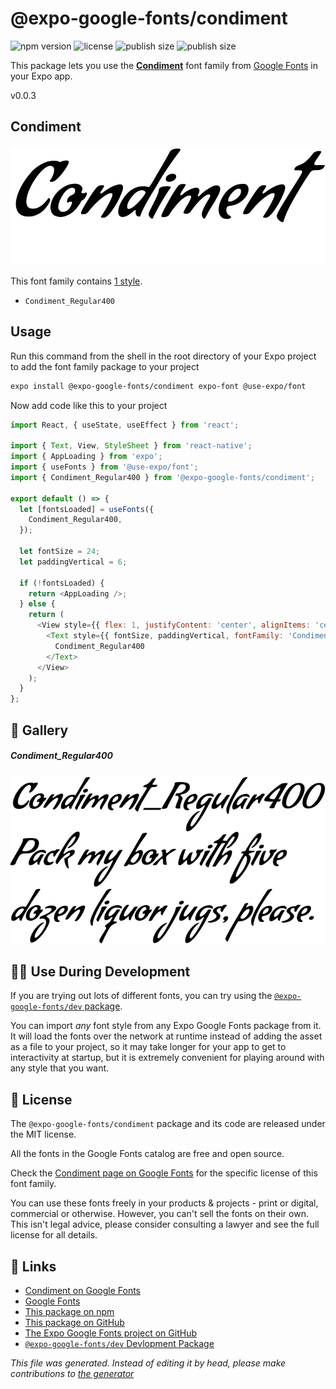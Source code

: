 # @expo-google-fonts/condiment

![npm version](https://flat.badgen.net/npm/v/@expo-google-fonts/condiment)
![license](https://flat.badgen.net/github/license/expo/google-fonts)
![publish size](https://flat.badgen.net/packagephobia/install/@expo-google-fonts/condiment)
![publish size](https://flat.badgen.net/packagephobia/publish/@expo-google-fonts/condiment)

This package lets you use the [**Condiment**](https://fonts.google.com/specimen/Condiment) font family from [Google Fonts](https://fonts.google.com/) in your Expo app.

v0.0.3

## Condiment

![Condiment](./font-family.png)

This font family contains [1 style](#gallery).

- `Condiment_Regular400`

## Usage

Run this command from the shell in the root directory of your Expo project to add the font family package to your project
```sh
expo install @expo-google-fonts/condiment expo-font @use-expo/font
```

Now add code like this to your project
```js
import React, { useState, useEffect } from 'react';

import { Text, View, StyleSheet } from 'react-native';
import { AppLoading } from 'expo';
import { useFonts } from '@use-expo/font';
import { Condiment_Regular400 } from '@expo-google-fonts/condiment';

export default () => {
  let [fontsLoaded] = useFonts({
    Condiment_Regular400,
  });

  let fontSize = 24;
  let paddingVertical = 6;

  if (!fontsLoaded) {
    return <AppLoading />;
  } else {
    return (
      <View style={{ flex: 1, justifyContent: 'center', alignItems: 'center' }}>
        <Text style={{ fontSize, paddingVertical, fontFamily: 'Condiment_Regular400' }}>
          Condiment_Regular400
        </Text>
      </View>
    );
  }
};

```

## 🔡 Gallery

##### Condiment_Regular400
![Condiment_Regular400](./404ef1b407aafc9555242dbfc0416b9761054b9bc16abacf2ab328af7b034b66.ttf.png)


## 👩‍💻 Use During Development

If you are trying out lots of different fonts, you can try using the [`@expo-google-fonts/dev` package](https://github.com/expo/google-fonts/tree/master/font-packages/dev#readme).

You can import *any* font style from any Expo Google Fonts package from it. It will load the fonts
over the network at runtime instead of adding the asset as a file to your project, so it may take longer
for your app to get to interactivity at startup, but it is extremely convenient
for playing around with any style that you want.

## 📖 License

The `@expo-google-fonts/condiment` package and its code are released under the MIT license.

All the fonts in the Google Fonts catalog are free and open source.

Check the [Condiment page on Google Fonts](https://fonts.google.com/specimen/Condiment) for the specific license of this font family.

You can use these fonts freely in your products & projects - print or digital, commercial or otherwise. However, you can't sell the fonts on their own. This isn't legal advice, please consider consulting a lawyer and see the full license for all details.

## 🔗 Links

- [Condiment on Google Fonts](https://fonts.google.com/specimen/Condiment)
- [Google Fonts](https://fonts.google.com/)
- [This package on npm](https://www.npmjs.com/package/@expo-google-fonts/condiment)
- [This package on GitHub](https://github.com/expo/google-fonts/tree/master/font-packages/condiment)
- [The Expo Google Fonts project on GitHub](https://github.com/expo/google-fonts)
- [`@expo-google-fonts/dev` Devlopment Package](https://github.com/expo/google-fonts/tree/master/font-packages/dev)


*This file was generated. Instead of editing it by head, please make contributions to [the generator](https://github.com/expo/google-fonts/tree/master/packages/generator)*
